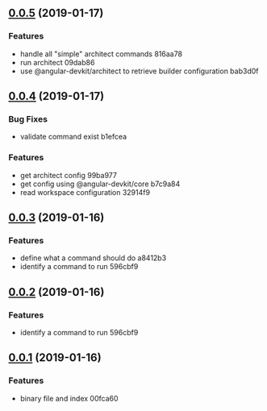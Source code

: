 ## [0.0.5](/compare/v0.0.4...v0.0.5) (2019-01-17)


### Features

* handle all "simple" architect commands 816aa78
* run architect 09dab86
* use @angular-devkit/architect to retrieve builder configuration bab3d0f



## [0.0.4](/compare/v0.0.3...v0.0.4) (2019-01-17)


### Bug Fixes

* validate command exist b1efcea


### Features

* get architect config 99ba977
* get config using @angular-devkit/core b7c9a84
* read workspace configuration 32914f9



## [0.0.3](/compare/v0.0.1...v0.0.3) (2019-01-16)


### Features

* define what a command should do a8412b3
* identify a command to run 596cbf9



## [0.0.2](/compare/v0.0.1...v0.0.2) (2019-01-16)


### Features

* identify a command to run 596cbf9



## [0.0.1](/compare/00fca60...v0.0.1) (2019-01-16)

### Features

* binary file and index 00fca60
